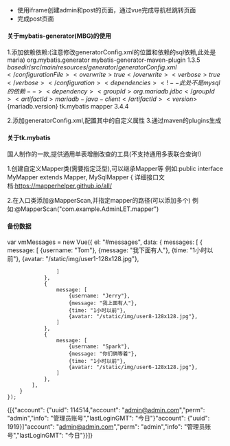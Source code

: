 - 使用iframe创建admin和post的页面，通过vue完成导航栏跳转页面
- 完成post页面







#### 关于mybatis-generator(MBG)的使用
1.添加依赖依赖:(注意修改generatorConfig.xml的位置和依赖的sql依赖,此处是maria)
<build>
    <plugins>
        <!--mybatis代码生成-->
        <plugin>
            <groupId>org.mybatis.generator</groupId>
            <artifactId>mybatis-generator-maven-plugin</artifactId>
            <version>1.3.5</version>
            <configuration>
                <configurationFile>${basedir}/src/main/resources/generator/generatorConfig.xml</configurationFile>
                <overwrite>true</overwrite>
                <verbose>true</verbose>
            </configuration>
            <dependencies>
                <!--此处不是mysql的依赖-->
                <dependency>
                    <groupId>org.mariadb.jdbc</groupId>
                    <artifactId>mariadb-java-client</artifactId>
                    <version>${mariadb.version}</version>
                </dependency>
                <!--引入mybatis的(tk)依赖-->
                <dependency>
                    <groupId>tk.mybatis</groupId>
                    <artifactId>mapper</artifactId>
                    <version>3.4.4</version>
                </dependency>
            </dependencies>
        </plugin>
    </plugins>
</build>

2.添加generatorConfig.xml,配置其中的自定义属性
3.通过maven的plugins生成

#### 关于tk.mybatis
国人制作的一款,提供通用单表增删改查的工具(不支持通用多表联合查询!)

1.创建自定义Mapper类(需要指定泛型),可以继承Mapper等
例如:public interface MyMapper<T> extends Mapper<T>, MySqlMapper<T> {
详细接口文档:https://mapperhelper.github.io/all/

2.在入口类添加@MapperScan,并指定mapper的路径(可以添加多个)
例如:@MapperScan("com.example.AdminLET.mapper")











#### 备份数据

var vmMessages = new Vue({
        el: "#messages",
        data: {
            messages: [
                {
                    message: [
                        {username: "Tom"},
                        {message: "我下面有人"},
                        {time: "1小时以前"},
                        {avatar: "/static/img/user1-128x128.jpg"},

                    ]
                },
                {
                    message: [
                        {username: "Jerry"},
                        {message: "我上面有人"},
                        {time: "1小时以前"},
                        {avatar: "/static/img/user8-128x128.jpg"},
                    ]
                },
                {
                    message: [
                        {username: "Spark"},
                        {message: "你们俩等着"},
                        {time: "1小时以前"},
                        {avatar: "/static/img/user6-128x128.jpg"},
                    ]
                },
            ],
        }
    });
    
    
    
{[{"account": {"uuid": 114514,"account": "admin@admin.com","perm": "admin","info": "管理员账号","lastLoginGMT": "今日"}"account": {"uuid": 1919}]"account": "admin@admin.com","perm": "admin","info": "管理员账号","lastLoginGMT": "今日"}}]}












